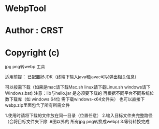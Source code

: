 # WebpTool
# Author : CRST
# Copyright (c) 

jpg png转webp 工具

适用前提：
 已配置好JDK（终端下输入java和javac可以弹出相关信息）

可以按需下载（如果是mac请下载Mac.sh linux请下载Linux.sh windows请下Windows.bat)
注意：lib与hello.jar 是必须要下载的 再根据不同平台不同系统位数下载库（如 windows 64位 需下载windows-x64文件夹）
也可以直接下webp.zip里面包含了所有所需文件

1.使用时请将下载的文件放在同一目录（位置任意）
2.输入目标文件夹完整路径（会将目标文件夹下除 .9图以外的 所有jpg png转换成webp)
3.等待转换完成